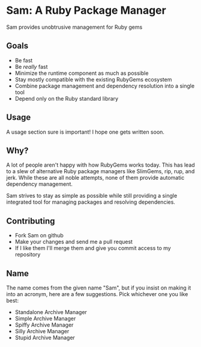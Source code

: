 Sam: A Ruby Package Manager
===========================

Sam provides unobtrusive management for Ruby gems

Goals
-----

* Be fast
* Be *really* fast
* Minimize the runtime component as much as possible
* Stay mostly compatible with the existing RubyGems ecosystem
* Combine package management and dependency resolution into a single tool
* Depend only on the Ruby standard library

Usage
-----

A usage section sure is important! I hope one gets written soon.

Why?
----

A lot of people aren't happy with how RubyGems works today. This has lead to
a slew of alternative Ruby package managers like SlimGems, rip, rup, and jerk.
While these are all noble attempts, none of them provide automatic dependency
management.

Sam strives to stay as simple as possible while still providing a single
integrated tool for managing packages and resolving dependencies.

Contributing
------------

* Fork Sam on github
* Make your changes and send me a pull request
* If I like them I'll merge them and give you commit access to my repository

Name
----

The name comes from the given name "Sam", but if you insist on making it into
an acronym, here are a few suggestions. Pick whichever one you like best:

* Standalone Archive Manager
* Simple Archive Manager
* Spiffy Archive Manager
* Silly Archive Manager
* Stupid Archive Manager